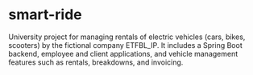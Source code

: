 # smart-ride
University project for managing rentals of electric vehicles (cars, bikes, scooters) by the fictional company ETFBL_IP. It includes a Spring Boot backend, employee and client applications, and vehicle management features such as rentals, breakdowns, and invoicing.
